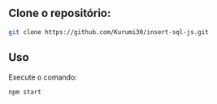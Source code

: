 ## Clone o repositório:
```sh
git clone https://github.com/Kurumi30/insert-sql-js.git
```

## Uso

Execute o comando:
```sh
npm start
```